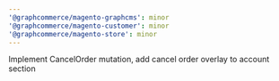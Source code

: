 ```yaml
---
'@graphcommerce/magento-graphcms': minor
'@graphcommerce/magento-customer': minor
'@graphcommerce/magento-store': minor
---
```


Implement CancelOrder mutation, add cancel order overlay to account section
